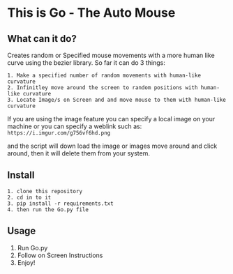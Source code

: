 # This is Go - The Auto Mouse
## What can it do?
Creates random or Specified mouse movements with a more human like curve using the bezier library. So far it can do 3 things:

    1. Make a specified number of random movements with human-like curvature 
    2. Infinitley move around the screen to random positions with human-like curvature
    3. Locate Image/s on Screen and and move mouse to them with human-like curvature 
If  you are using the image feature you can specify a local image on your machine or you can specify a weblink such as: `https://i.imgur.com/g756vf6hd.png`

and the script will down load the image or images move around and click around, then it will delete them from your system.

## Install
    1. clone this repository
    2. cd in to it
    3. pip install -r requirements.txt
    4. then run the Go.py file
## Usage

1. Run Go.py
2. Follow on Screen Instructions
3. Enjoy!


